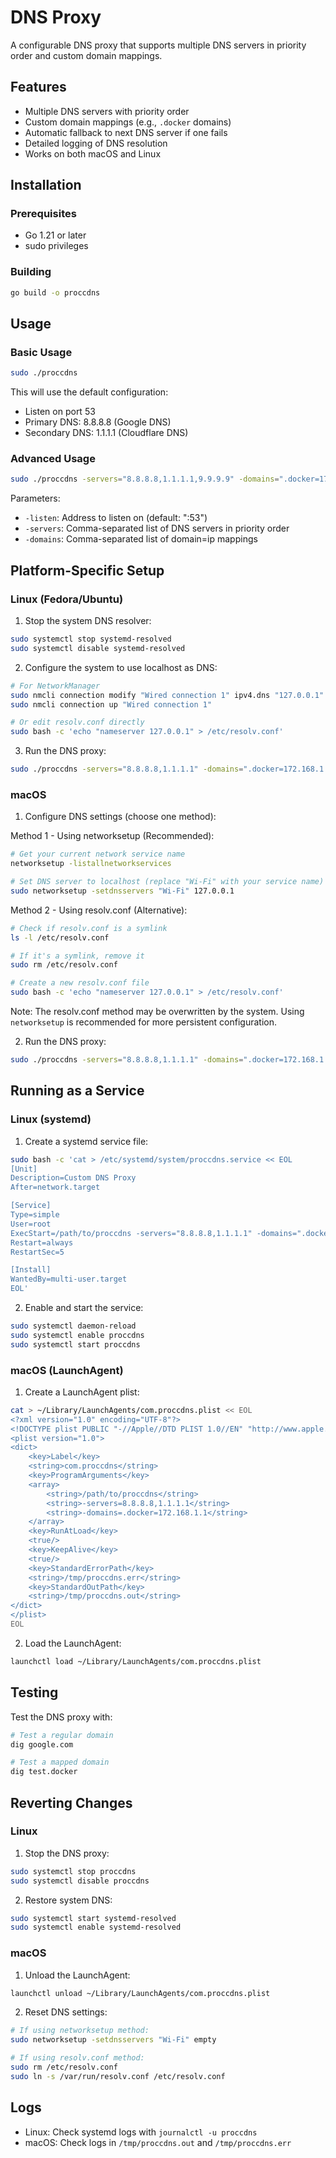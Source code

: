 # DNS Proxy

A configurable DNS proxy that supports multiple DNS servers in priority order and custom domain mappings.

## Features

- Multiple DNS servers with priority order
- Custom domain mappings (e.g., `.docker` domains)
- Automatic fallback to next DNS server if one fails
- Detailed logging of DNS resolution
- Works on both macOS and Linux

## Installation

### Prerequisites

- Go 1.21 or later
- sudo privileges

### Building

```bash
go build -o proccdns
```

## Usage

### Basic Usage

```bash
sudo ./proccdns
```

This will use the default configuration:
- Listen on port 53
- Primary DNS: 8.8.8.8 (Google DNS)
- Secondary DNS: 1.1.1.1 (Cloudflare DNS)

### Advanced Usage

```bash
sudo ./proccdns -servers="8.8.8.8,1.1.1.1,9.9.9.9" -domains=".docker=172.168.1.1,.test=192.168.1.1"
```

Parameters:
- `-listen`: Address to listen on (default: ":53")
- `-servers`: Comma-separated list of DNS servers in priority order
- `-domains`: Comma-separated list of domain=ip mappings

## Platform-Specific Setup

### Linux (Fedora/Ubuntu)

1. Stop the system DNS resolver:
```bash
sudo systemctl stop systemd-resolved
sudo systemctl disable systemd-resolved
```

2. Configure the system to use localhost as DNS:
```bash
# For NetworkManager
sudo nmcli connection modify "Wired connection 1" ipv4.dns "127.0.0.1"
sudo nmcli connection up "Wired connection 1"

# Or edit resolv.conf directly
sudo bash -c 'echo "nameserver 127.0.0.1" > /etc/resolv.conf'
```

3. Run the DNS proxy:
```bash
sudo ./proccdns -servers="8.8.8.8,1.1.1.1" -domains=".docker=172.168.1.1"
```

### macOS

1. Configure DNS settings (choose one method):

Method 1 - Using networksetup (Recommended):
```bash
# Get your current network service name
networksetup -listallnetworkservices

# Set DNS server to localhost (replace "Wi-Fi" with your service name)
sudo networksetup -setdnsservers "Wi-Fi" 127.0.0.1
```

Method 2 - Using resolv.conf (Alternative):
```bash
# Check if resolv.conf is a symlink
ls -l /etc/resolv.conf

# If it's a symlink, remove it
sudo rm /etc/resolv.conf

# Create a new resolv.conf file
sudo bash -c 'echo "nameserver 127.0.0.1" > /etc/resolv.conf'
```

Note: The resolv.conf method may be overwritten by the system. Using `networksetup` is recommended for more persistent configuration.

2. Run the DNS proxy:
```bash
sudo ./proccdns -servers="8.8.8.8,1.1.1.1" -domains=".docker=172.168.1.1"
```

## Running as a Service

### Linux (systemd)

1. Create a systemd service file:
```bash
sudo bash -c 'cat > /etc/systemd/system/proccdns.service << EOL
[Unit]
Description=Custom DNS Proxy
After=network.target

[Service]
Type=simple
User=root
ExecStart=/path/to/proccdns -servers="8.8.8.8,1.1.1.1" -domains=".docker=172.168.1.1"
Restart=always
RestartSec=5

[Install]
WantedBy=multi-user.target
EOL'
```

2. Enable and start the service:
```bash
sudo systemctl daemon-reload
sudo systemctl enable proccdns
sudo systemctl start proccdns
```

### macOS (LaunchAgent)

1. Create a LaunchAgent plist:
```bash
cat > ~/Library/LaunchAgents/com.proccdns.plist << EOL
<?xml version="1.0" encoding="UTF-8"?>
<!DOCTYPE plist PUBLIC "-//Apple//DTD PLIST 1.0//EN" "http://www.apple.com/DTDs/PropertyList-1.0.dtd">
<plist version="1.0">
<dict>
    <key>Label</key>
    <string>com.proccdns</string>
    <key>ProgramArguments</key>
    <array>
        <string>/path/to/proccdns</string>
        <string>-servers=8.8.8.8,1.1.1.1</string>
        <string>-domains=.docker=172.168.1.1</string>
    </array>
    <key>RunAtLoad</key>
    <true/>
    <key>KeepAlive</key>
    <true/>
    <key>StandardErrorPath</key>
    <string>/tmp/proccdns.err</string>
    <key>StandardOutPath</key>
    <string>/tmp/proccdns.out</string>
</dict>
</plist>
EOL
```

2. Load the LaunchAgent:
```bash
launchctl load ~/Library/LaunchAgents/com.proccdns.plist
```

## Testing

Test the DNS proxy with:
```bash
# Test a regular domain
dig google.com

# Test a mapped domain
dig test.docker
```

## Reverting Changes

### Linux

1. Stop the DNS proxy:
```bash
sudo systemctl stop proccdns
sudo systemctl disable proccdns
```

2. Restore system DNS:
```bash
sudo systemctl start systemd-resolved
sudo systemctl enable systemd-resolved
```

### macOS

1. Unload the LaunchAgent:
```bash
launchctl unload ~/Library/LaunchAgents/com.proccdns.plist
```

2. Reset DNS settings:
```bash
# If using networksetup method:
sudo networksetup -setdnsservers "Wi-Fi" empty

# If using resolv.conf method:
sudo rm /etc/resolv.conf
sudo ln -s /var/run/resolv.conf /etc/resolv.conf
```

## Logs

- Linux: Check systemd logs with `journalctl -u proccdns`
- macOS: Check logs in `/tmp/proccdns.out` and `/tmp/proccdns.err` 